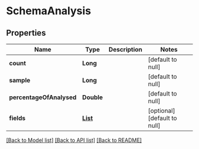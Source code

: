 # SchemaAnalysis
## Properties

| Name | Type | Description | Notes |
|------------ | ------------- | ------------- | -------------|
| **count** | **Long** |  | [default to null] |
| **sample** | **Long** |  | [default to null] |
| **percentageOfAnalysed** | **Double** |  | [default to null] |
| **fields** | [**List**](SchemaAnalysisField.md) |  | [optional] [default to null] |

[[Back to Model list]](../README.md#documentation-for-models) [[Back to API list]](../README.md#documentation-for-api-endpoints) [[Back to README]](../README.md)

